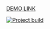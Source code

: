 [DEMO LINK](https://fe-aug22-crazy-crew.github.io/products_catalog)

[![Project build](https://github.com/fe-aug22-crazy-crew/products_catalog/actions/workflows/main.yml/badge.svg?branch=main)](https://github.com/fe-aug22-crazy-crew/products_catalog/actions/workflows/main.yml)
